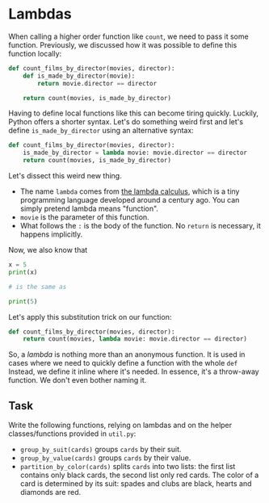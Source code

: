 # Lambdas

When calling a higher order function like `count`, we need to pass it some function.
Previously, we discussed how it was possible to define this function locally:

```python
def count_films_by_director(movies, director):
    def is_made_by_director(movie):
        return movie.director == director

    return count(movies, is_made_by_director)
```

Having to define local functions like this can become tiring quickly.
Luckily, Python offers a shorter syntax.
Let's do something weird first and let's define `is_made_by_director` using an alternative syntax:

```python
def count_films_by_director(movies, director):
    is_made_by_director = lambda movie: movie.director == director
    return count(movies, is_made_by_director)
```

Let's dissect this weird new thing.

* The name `lambda` comes from [the lambda calculus](https://en.wikipedia.org/wiki/Lambda_calculus), which is a tiny programming language developed around a century ago.
  You can simply pretend lambda means "function".
* `movie` is the parameter of this function.
* What follows the `:` is the body of the function.
  No `return` is necessary, it happens implicitly.

Now, we also know that

```python
x = 5
print(x)

# is the same as

print(5)
```

Let's apply this substitution trick on our function:

```python
def count_films_by_director(movies, director):
    return count(movies, lambda movie: movie.director == director)
```

So, a _lambda_ is nothing more than an anonymous function.
It is used in cases where we need to quickly define a function with the whole `def`
Instead, we define it inline where it's needed.
In essence, it's a throw-away function.
We don't even bother naming it.

## Task

Write the following functions, relying on lambdas and on the helper classes/functions provided in `util.py`:

* `group_by_suit(cards)` groups `cards` by their suit.
* `group_by_value(cards)` groups `cards` by their value.
* `partition_by_color(cards)` splits `cards` into two lists: the first list contains only black cards, the second list only red cards.
  The color of a card is determined by its suit: spades and clubs are black, hearts and diamonds are red.
